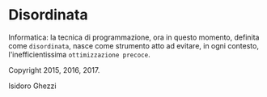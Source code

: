 # Disordinata
Informatica: la tecnica di programmazione, ora in questo momento, definita come `disordinata`, nasce come strumento atto ad evitare, in ogni contesto, l'inefficientissima `ottimizzazione precoce`.

Copyright 2015, 2016, 2017.

Isidoro Ghezzi
